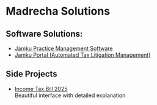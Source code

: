 # Madrecha Solutions

## Software Solutions: 
* <a href="https://www.edisonlee55.com">Jamku Practice Management Software</a>
* <a href="https://twitter.com/edisonlee55">Jamku Portal (Automated Tax Litigation Management)</a>

## Side Projects
* [Income Tax Bill 2025](https://ai.jamku.app/incometax2025) \
  Beautiful interface with detailed explanation
